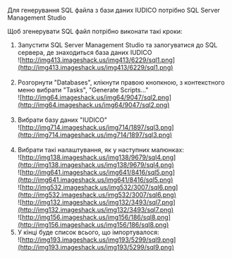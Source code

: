 Для генерування SQL файла з бази даних IUDICO потрібно SQL Server Management Studio

Щоб згенерувати SQL файл потрібно виконати такі кроки:

  1. Запустити SQL Server Management Studio та залогуватися до SQL сервера, де знаходиться база даних IUDICO<br />![http://img413.imageshack.us/img413/6229/sql1.png](http://img413.imageshack.us/img413/6229/sql1.png)<br /><br />
  1. Розгорнути "Databases", клікнути правою кнопкною, з контекстного меню вибрати "Tasks", "Generate Scripts..." <br /> ![http://img64.imageshack.us/img64/9047/sql2.png](http://img64.imageshack.us/img64/9047/sql2.png)<br /><br />
  1. Вибрати базу даних "IUDICO"<br />![http://img714.imageshack.us/img714/1897/sql3.png](http://img714.imageshack.us/img714/1897/sql3.png)<br /><br />
  1. Вибрати такі налаштування, як у наступних малюнках:<br />![http://img138.imageshack.us/img138/9679/sql4.png](http://img138.imageshack.us/img138/9679/sql4.png)<br />![http://img641.imageshack.us/img641/8416/sql5.png](http://img641.imageshack.us/img641/8416/sql5.png)<br />![http://img532.imageshack.us/img532/3007/sql6.png](http://img532.imageshack.us/img532/3007/sql6.png)<br />![http://img132.imageshack.us/img132/3493/sql7.png](http://img132.imageshack.us/img132/3493/sql7.png)<br />![http://img156.imageshack.us/img156/186/sql8.png](http://img156.imageshack.us/img156/186/sql8.png)
  1. У кінці буде список всього, що імпортувалося:<br />![http://img193.imageshack.us/img193/5299/sql9.png](http://img193.imageshack.us/img193/5299/sql9.png)